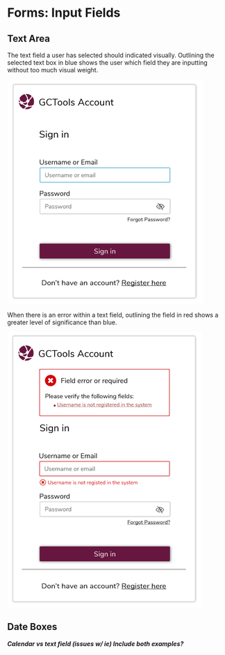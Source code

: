 # Forms: Input Fields

## Text Area

The text field a user has selected should indicated visually. Outlining the selected text box in blue shows the user which field they are inputting without too much visual weight.

![](.gitbook/assets/signing-input-field.png)

When there is an error within a text field, outlining the field in red shows a greater level of significance than blue.

![](.gitbook/assets/signin-inline-error.png)

## Date Boxes

_**Calendar vs text field \(issues w/ ie\) Include both examples?**_



